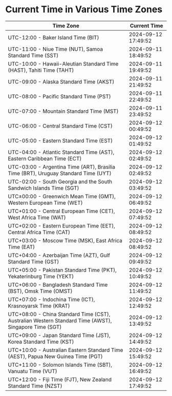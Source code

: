 # Current Time in Various Time Zones

| Time Zone | Current Time |
|-----------|--------------|
| UTC-12:00 - Baker Island Time (BIT) | 2024-09-12 17:49:52 |
| UTC-11:00 - Niue Time (NUT), Samoa Standard Time (SST) | 2024-09-11 18:49:52 |
| UTC-10:00 - Hawaii-Aleutian Standard Time (HAST), Tahiti Time (TAHT) | 2024-09-11 19:49:52 |
| UTC-09:00 - Alaska Standard Time (AKST) | 2024-09-11 21:49:52 |
| UTC-08:00 - Pacific Standard Time (PST) | 2024-09-11 22:49:52 |
| UTC-07:00 - Mountain Standard Time (MST) | 2024-09-11 23:49:52 |
| UTC-06:00 - Central Standard Time (CST) | 2024-09-12 00:49:52 |
| UTC-05:00 - Eastern Standard Time (EST) | 2024-09-12 01:49:52 |
| UTC-04:00 - Atlantic Standard Time (AST), Eastern Caribbean Time (ECT) | 2024-09-12 02:49:52 |
| UTC-03:00 - Argentina Time (ART), Brasília Time (BRT), Uruguay Standard Time (UYT) | 2024-09-12 02:49:52 |
| UTC-02:00 - South Georgia and the South Sandwich Islands Time (SGT) | 2024-09-12 03:49:52 |
| UTC±00:00 - Greenwich Mean Time (GMT), Western European Time (WET) | 2024-09-12 06:49:52 |
| UTC+01:00 - Central European Time (CET), West Africa Time (WAT) | 2024-09-12 07:49:52 |
| UTC+02:00 - Eastern European Time (EET), Central Africa Time (CAT) | 2024-09-12 08:49:52 |
| UTC+03:00 - Moscow Time (MSK), East Africa Time (EAT) | 2024-09-12 08:49:52 |
| UTC+04:00 - Azerbaijan Time (AZT), Gulf Standard Time (GST) | 2024-09-12 09:49:52 |
| UTC+05:00 - Pakistan Standard Time (PKT), Yekaterinburg Time (YEKT) | 2024-09-12 10:49:52 |
| UTC+06:00 - Bangladesh Standard Time (BST), Omsk Time (OMST) | 2024-09-12 11:49:52 |
| UTC+07:00 - Indochina Time (ICT), Krasnoyarsk Time (KRAT) | 2024-09-12 12:49:52 |
| UTC+08:00 - China Standard Time (CST), Australian Western Standard Time (AWST), Singapore Time (SGT) | 2024-09-12 13:49:52 |
| UTC+09:00 - Japan Standard Time (JST), Korea Standard Time (KST) | 2024-09-12 14:49:52 |
| UTC+10:00 - Australian Eastern Standard Time (AEST), Papua New Guinea Time (PGT) | 2024-09-12 15:49:52 |
| UTC+11:00 - Solomon Islands Time (SBT), Vanuatu Time (VUT) | 2024-09-12 16:49:52 |
| UTC+12:00 - Fiji Time (FJT), New Zealand Standard Time (NZST) | 2024-09-12 17:49:52 |
